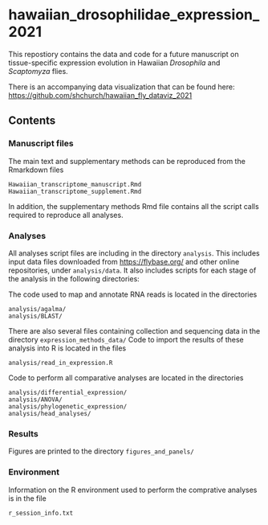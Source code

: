 # hawaiian_drosophilidae_expression_2021
This repostiory contains the data and code for a future manuscript on tissue-specific expression evolution in Hawaiian _Drosophila_ and _Scaptomyza_ flies.

There is an accompanying data visualization that can be found here:
https://github.com/shchurch/hawaiian_fly_dataviz_2021

## Contents

### Manuscript files

The main text and supplementary methods can be reproduced from the Rmarkdown files

```
Hawaiian_transcriptome_manuscript.Rmd
Hawaiian_transcriptome_supplement.Rmd
```

In addition, the supplementary methods Rmd file contains all the script calls required to reproduce all analyses.

### Analyses

All analyses script files are including in the directory `analysis`.
This includes input data files downloaded from https://flybase.org/ and other online repositories, under `analysis/data`.
It also includes scripts for each stage of the analysis in the following directories:

The code used to map and annotate RNA reads is located in the directories

```
analysis/agalma/
analysis/BLAST/
```

There are also several files containing collection and sequencing data in the directory ```expression_methods_data/```
Code to import the results of these analysis into R is located in the files

```
analysis/read_in_expression.R
```

Code to perform all comparative analyses are located in the directories

```
analysis/differential_expression/
analysis/ANOVA/
analysis/phylogenetic_expression/
analysis/head_analyses/
```

### Results

Figures are printed to the directory ```figures_and_panels/```

### Environment

Information on the R environment used to perform the comprative analyses is in the file

```
r_session_info.txt
```
